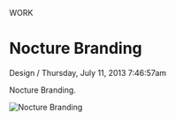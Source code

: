 <p class="type">WORK</p>

# Nocture Branding

<p class="meta">Design  /  Thursday, July 11, 2013 7:46:57am</p>

Nocture Branding.

![Nocture Branding](https://farooq-agent.web.app/assets/images/works/large/nocture-branding.jpg)
